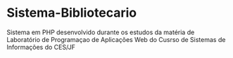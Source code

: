 # Sistema-Bibliotecario
Sistema em PHP desenvolvido durante os estudos da matéria de Laboratório de Programaçao de Aplicações Web do Cusrso de Sistemas de Informações do CES/JF
